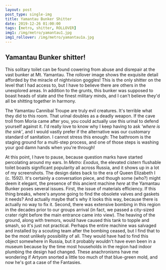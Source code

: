 ```yaml
---
layout: post
post_type: single-img
title: Yamantau Bunker Shitter
date: 2019-12-26 01:00:00
tags: [metro, shitter, ROLLOVER]
img1: /img/metro/yamantau1.jpg
img1_rollover: /img/metro/yamantau1a.jpg
---
```

## Yamantau Bunker shitter!

This solitary toilet can be found cowering from abuse and disrepair at the vast bunker at Mt. Yamantau. The rollover image shows the exquisite detail afforded by the miracle of nightvision goggles! This is the only shitter on the level that I had access to, but I have to believe there are others in the unexplored areas. In addition to the grunts, this bunker was supposed to boast heads of state and the finest military minds, and I can't believe they'd all be shitting together in harmony.

The Yamantau Cannibal Troupe are truly evil creatures. It's terrible what they did to this room. That urinal doubles as a deadly weapon. If the cave troll from Moria came after you, you could actually use this urinal to defend yourself against it. I'd really love to know why I keep having to ask *'where is the sink'*, and I would vastly prefer if the alternative was our customary standard of sanitation. I cannot stress this enough: The bathroom is the staging ground for a multi-step process, and one of those steps is washing your god damn hands when you're through! 

At this point, I have to pause, because question marks have started percolating around my ears. In *Metro: Exodus*, the elevated cistern flushable toilet boasts significant popularity all across Russia, and it shows up in a lot of my screenshots. The design dates back to the era of Queen Elizabeth I (c. 1592). It's certainly a conversation piece, and though some (who?) might deem it elegant, the presence of this ancient machine *here* at the Yamantau Bunker poses several issues. First, the issue of materials efficiency. If this thing breaks, where's anyone going to find the obsolete valves and gaskets it needs? And actually maybe that's why it looks this way, because there is actually no way to fix it. Second, there was extensive bombing in this region in the decades prior to our groups arrival (in fact, we passed a city-sized crater right before the main entrance came into view). The heaving of the ground, along with tremors, would have caused this tank to topple and smash, so it's just not practical. Perhaps the entire machine was salvaged and installed by a scouting team after the bombing ceased, but I find that to be the most unlikely possibility of all. They would have had to find this object somewhere in Russia, but it probably wouldn't have even been in a museum because by the time most households in the region had indoor plumbing the design had changed. These anachronisms have me wondering if Artyom snorted a little too much of that blue-green mold, and now he's got a case of the Fantasies. 